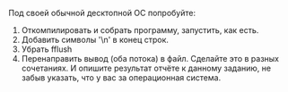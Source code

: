 Под своей обычной десктопной ОС попробуйте:
1.	Откомпилировать и собрать программу, запустить, как есть.
2.	Добавить символы '\n' в конец строк.
3.	Убрать fflush
4.	Перенаправить вывод (оба потока) в файл.
Сделайте это в разных сочетаниях. И опишите результат отчёте к данному заданию, не забыв указать, что у вас за операционная система.
